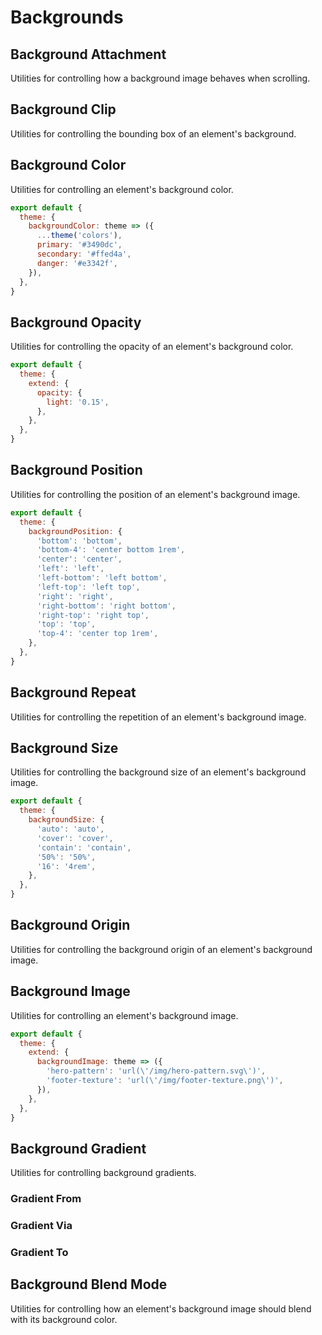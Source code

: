 # Backgrounds

## Background Attachment

Utilities for controlling how a background image behaves when scrolling.

<PlaygroundWithVariants
  variant='fixed'
  :variants="['fixed', 'local', 'scroll']"
  prefix='bg'
  fixed='p-2 dark:text-white opacity-85 overflow-hidden'
  nested=true
  appended='w-full h-48 overflow-y-scroll h-screen bg-center bg-no-repeat'
  html='&lt;div class="{class} w-full h-screen overflow-y-scroll bg-no-repeat bg-center" style="background-image:url(&#39;/assets/bg-blue.svg&#39;);"
&gt;&lt;p&gt;The quick brown fox jumps over the lazy dog&lt;/p&gt;&lt;/div&gt;'
/>

## Background Clip

Utilities for controlling the bounding box of an element's background.

<PlaygroundWithVariants
  variant='border'
  :variants="['border', 'padding', 'content']"
  prefix='bg-clip'
  fixed='p-2 dark:text-white opacity-85 overflow-hidden'
  nested=true
  appended='p-6 rounded-md bg-blue-300 border-4 border-blue-400 border-dashed font-extrabold text-white flex justify-center items-center py-2'
  html="&lt;div class=&quot;{class} p-6 rounded-md bg-blue-300 border-4 border-blue-400 border-dashed font-extrabold text-white flex justify-center items-center&quot;&gt;
      &lt;span class=&quot;py-2&quot;&gt;Hello World&lt;/span&gt;
    &lt;/div&gt;"
/>

<PlaygroundWithVariants
  variant='text'
  :variants="[]"
  prefix='bg-clip'
  fixed='p-2 dark:text-white opacity-85 overflow-hidden'
  nested=true
  appended='text-5xl font-extrabold bg-clip-text text-transparent bg-gradient-to-r from-green-400 to-blue-500'
  html="&lt;div class=&quot;text-5xl font-extrabold&quot;&gt;
  &lt;span class=&quot;bg-clip-text text-transparent bg-gradient-to-r from-green-400 to-blue-500&quot;&gt;
    Hello world
  &lt;/span&gt;
&lt;/div&gt;"
/>

## Background Color

Utilities for controlling an element's background color.

<PlaygroundWithVariants
  variant='gray-500'
  type='color'
  prefix='bg'
  fixed='p-2 dark:text-white opacity-85 overflow-hidden'
  nested=true
  appended='p-2 rounded-md'
  html="&lt;div class='{class} p-2 rounded-md'&gt;&lt;p&gt;The quick brown fox jumps over the lazy dog&lt;/p&gt;&lt;/div&gt;"
/>

<Customizing>

```js windi.config.js
export default {
  theme: {
    backgroundColor: theme => ({
      ...theme('colors'),
      primary: '#3490dc',
      secondary: '#ffed4a',
      danger: '#e3342f',
    }),
  },
}
```

</Customizing>

## Background Opacity

Utilities for controlling the opacity of an element's background color.

<PlaygroundWithVariants
  variant='50'
  type='opacity'
  prefix='bg-opacity'
  fixed='p-2 dark:text-white opacity-85 overflow-hidden'
  nested=true
  appended='p-2 rounded-md bg-blue-500'
  html="&lt;div class='bg-blue-500 {class} p-2 rounded-md'&gt;&lt;p&gt;The quick brown fox jumps over the lazy dog&lt;/p&gt;&lt;/div&gt;"
/>

<Customizing>

```js windi.config.js
export default {
  theme: {
    extend: {
      opacity: {
        light: '0.15',
      },
    },
  },
}
```

</Customizing>

## Background Position

Utilities for controlling the position of an element's background image.

<PlaygroundWithVariants
  variant='bottom'
  :variants="['bottom', 'center', 'left', 'left-bottom', 'left-top', 'right', 'right-bottom', 'right-top', 'top']"
  prefix='bg'
  fixed='h-screen dark:text-white opacity-85 flex flex-col justify-center pb-4'
  nested=true
  appended='mx-auto bg-blue-300 rounded-md w-36 h-36 bg-no-repeat'
  html='&lt;div class=&quot;mx-auto {class} bg-blue-300 rounded-md w-36 h-36 bg-no-repeat&quot; style=&quot;background-image:url(&#39;/assets/bg-square.svg&#39;);&quot;&gt;&lt;/div&gt;'
/>

<Customizing>

```js windi.config.js
export default {
  theme: {
    backgroundPosition: {
      'bottom': 'bottom',
      'bottom-4': 'center bottom 1rem',
      'center': 'center',
      'left': 'left',
      'left-bottom': 'left bottom',
      'left-top': 'left top',
      'right': 'right',
      'right-bottom': 'right bottom',
      'right-top': 'right top',
      'top': 'top',
      'top-4': 'center top 1rem',
    },
  },
}
```

</Customizing>

## Background Repeat

Utilities for controlling the repetition of an element's background image.

<PlaygroundWithVariants
  variant='repeat'
  :variants="['repeat', 'no-repeat', 'repeat-x', 'repeat-y', 'repeat-round', 'repeat-space']"
  prefix='bg'
  fixed='h-screen dark:text-white opacity-85 flex flex-col justify-center pb-4'
  nested=true
  appended='mx-auto w-full h-36 bg-blue-300 rounded-md'
  html='&lt;div class=&quot;mx-auto w-full h-36 bg-blue-300 rounded-md {class}&quot; style=&quot;background-image:url(&#39;/assets/bg-square.svg&#39;);&quot;&gt;
  &lt;/div&gt;'
/>

## Background Size

Utilities for controlling the background size of an element's background image.

<PlaygroundWithVariants
  variant='auto'
  :variants="['auto', 'cover', 'contain']"
  prefix='bg'
  fixed='dark:text-white opacity-85 overflow-hidden'
  nested=true
  appended='w-full h-36 bg-no-repeat bg-center'
  html="&lt;div class=&quot;w-full h-36 {class} bg-no-repeat bg-center&quot; style=&quot;background-image:url(&#39;/assets/bg-blue.svg&#39;);&quot;&gt;
  &lt;/div&gt;"
/>

<Customizing>

```js
export default {
  theme: {
    backgroundSize: {
      'auto': 'auto',
      'cover': 'cover',
      'contain': 'contain',
      '50%': '50%',
      '16': '4rem',
    },
  },
}
```

</Customizing>

## Background Origin

Utilities for controlling the background origin of an element's background image.

<PlaygroundWithVariants
  variant='border'
  :variants="['border', 'padding', 'content']"
  prefix='bg-origin'
  fixed='dark:text-white opacity-85 overflow-hidden'
  nested=true
  appended='p-6 rounded-md border-4 border-blue-400 border-dashed font-extrabold text-white flex justify-center items-center bg-no-repeat'
  html='&lt;div class="{class} bg-no-repeat p-6 rounded-md border-4 border-blue-400 border-dashed font-extrabold text-white flex justify-center items-center" style="background-image: url(/assets/bg-shop.jpg);"&gt;
      &lt;span&gt;Hello World&lt;/span&gt;
    &lt;/div&gt;'
/>

## Background Image

Utilities for controlling an element's background image.

<PlaygroundWithVariants
  variant='gradient-to-r'
  :variants="['none', 'gradient-to-t', 'gradient-to-tr', 'gradient-to-r', 'gradient-to-br', 'gradient-to-b', 'gradient-to-bl', 'gradient-to-l', 'gradient-to-tl']"
  prefix='bg'
  fixed='p-2 dark:text-white opacity-85 overflow-hidden'
  nested=true
  appended='h-36 w-36 rounded-md from-green-400 to-blue-500'
  html="&lt;div class=&quot;h-36 w-36 rounded-md {class} from-green-400 to-blue-500&quot;&gt;&lt;/div&gt;"
/>

<Customizing>

```js windi.config.js
export default {
  theme: {
    extend: {
      backgroundImage: theme => ({
        'hero-pattern': 'url(\'/img/hero-pattern.svg\')',
        'footer-texture': 'url(\'/img/footer-texture.png\')',
      }),
    },
  },
}
```

</Customizing>

## Background Gradient

Utilities for controlling background gradients.

### Gradient From

<PlaygroundWithVariants
  variant='green-500'
  type='color'
  prefix='from'
  fixed='p-2 dark:text-white opacity-85 overflow-hidden'
  nested=true
  appended='h-36 w-36 rounded-md bg-gradient-to-r to-blue-500'
  html="&lt;div class=&quot;h-36 w-36 rounded-md bg-gradient-to-r {class} to-blue-500&quot;&gt;&lt;/div&gt;"
/>

### Gradient Via

<PlaygroundWithVariants
  variant='gray-500'
  type='color'
  prefix='via'
  fixed='p-2 dark:text-white opacity-85 overflow-hidden'
  nested=true
  appended='h-36 w-36 rounded-md bg-gradient-to-r from-red-500 to-blue-500'
  html="&lt;div class=&quot;h-36 w-36 rounded-md bg-gradient-to-r from-red-500 {class} to-blue-500&quot;&gt;&lt;/div&gt;"
/>

### Gradient To

<PlaygroundWithVariants
  variant='yellow-500'
  type='color'
  prefix='to'
  fixed='p-2 dark:text-white opacity-85 overflow-hidden'
  nested=true
  appended='h-36 w-36 rounded-md bg-gradient-to-r from-green-500'
  html="&lt;div class=&quot;h-36 w-36 rounded-md bg-gradient-to-r from-green-500 {class}&quot;&gt;&lt;/div&gt;"
/>

## Background Blend Mode

Utilities for controlling how an element's background image should blend with its background color.

<PlaygroundWithVariants
  variant='normal'
  :variants="['normal', 'multiply', 'screen', 'overlay', 'darken', 'lighten', 'color-dodge', 'color-burn', 'hard-light', 'soft-light', 'difference', 'exclusion', 'hue', 'saturation', 'color', 'luminosity']"
  prefix='bg-blend'
  fixed='dark:text-white opacity-85 overflow-hidden'
  nested=true
  appended='w-full h-36 bg-no-repeat bg-contain bg-center bg-green-300 rounded-md'
  html="&lt;div class=&quot;w-full h-36 bg-no-repeat bg-green-300 rounded-md bg-contain bg-center {class}&quot; style=&quot;background-image:url(&#39;/assets/bg-blue.svg&#39;);&quot;&gt;
  &lt;/div&gt;"
/>
